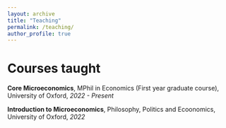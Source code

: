 ```yaml
---
layout: archive
title: "Teaching"
permalink: /teaching/
author_profile: true
---
```


Courses taught
=====
**Core Microeconomics**, MPhil in Economics (First year graduate course), University of Oxford, *2022 - Present*

**Introduction to Microeconomics**, Philosophy, Politics and Ecoonomics, University of Oxford, *2022*
